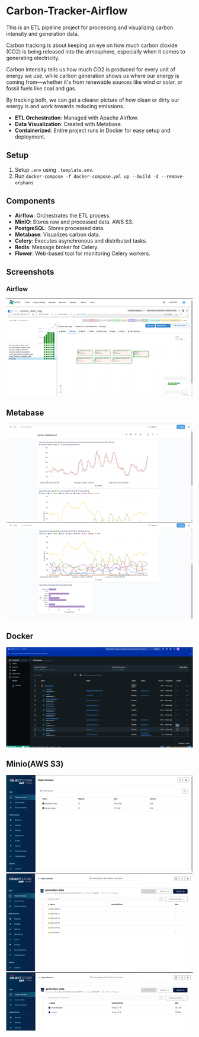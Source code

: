 # Carbon-Tracker-Airflow

This is an ETL pipeline project for processing and visualizing carbon intensity and generation data.

Carbon tracking is about keeping an eye on how much carbon dioxide (CO2) is being released into the atmosphere, especially when it comes to generating electricity. 

Carbon intensity tells us how much CO2 is produced for every unit of energy we use, while carbon generation shows us where our energy is coming from—whether it's from renewable sources like wind or solar, or fossil fuels like coal and gas. 

By tracking both, we can get a clearer picture of how clean or dirty our energy is and work towards reducing emissions.

- **ETL Orchestration**: Managed with Apache Airflow.
- **Data Visualization**: Created with Metabase.
- **Containerized**: Entire project runs in Docker for easy setup and deployment.


## Setup

1. Setup `.env` using  `.template.env`.
2. Run `docker-compose -f docker-compose.yml up --build -d --remove-orphans`

## Components
- **Airflow**: Orchestrates the ETL process.
- **MinIO**: Stores raw and processed data. AWS S3.
- **PostgreSQL**: Stores processed data.
- **Metabase**: Visualizes carbon data.
- **Celery**: Executes asynchronous and distributed tasks.
- **Redis**: Message broker for Celery.
- **Flower**: Web-based tool for monitoring Celery workers.

## Screenshots

### Airflow
![alt text](screenshots/airflow-dag-preview.png)

## Metabase
![alt text](screenshots/metabase-ss1.png)
![alt text](screenshots/metabase-ss2.png)

## Docker
![alt text](screenshots/docker-ss.png)

## Minio(AWS S3)
![alt text](screenshots/minio-buckets.png)
![alt text](screenshots/bucket-structure.png)
![alt text](screenshots/bucket-folder.png)
